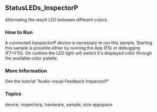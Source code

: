 ## StatusLEDs_InspectorP

Alternating the result LED between different colors.

### How to Run

A connected InpspectorP device is necessary to run this sample. Starting this sample is possible either by running the App (F5) or debugging (F7+F10).
On runtime the LED light will switch it's displayed color through the available color palette.

### More Information

See the tutorial "Audio-visual Feedback InspectorP"

### Topics

device, inspectorp, hardware, sample, sick-appspace
